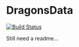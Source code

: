 # DragonsData
[![Build Status](https://travis-ci.org/Schrotty/DragonsData.svg?branch=master)](https://travis-ci.org/Schrotty/DragonsData)

Still need a readme...
